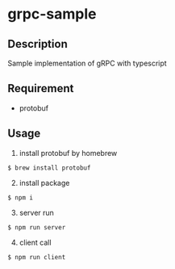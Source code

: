 # grpc-sample

## Description
Sample implementation of gRPC with typescript


## Requirement
- protobuf


## Usage
1. install protobuf by homebrew
```
$ brew install protobuf
```

2. install package
```
$ npm i 
```

3. server run
```
$ npm run server
```

4. client call
```
$ npm run client
```
